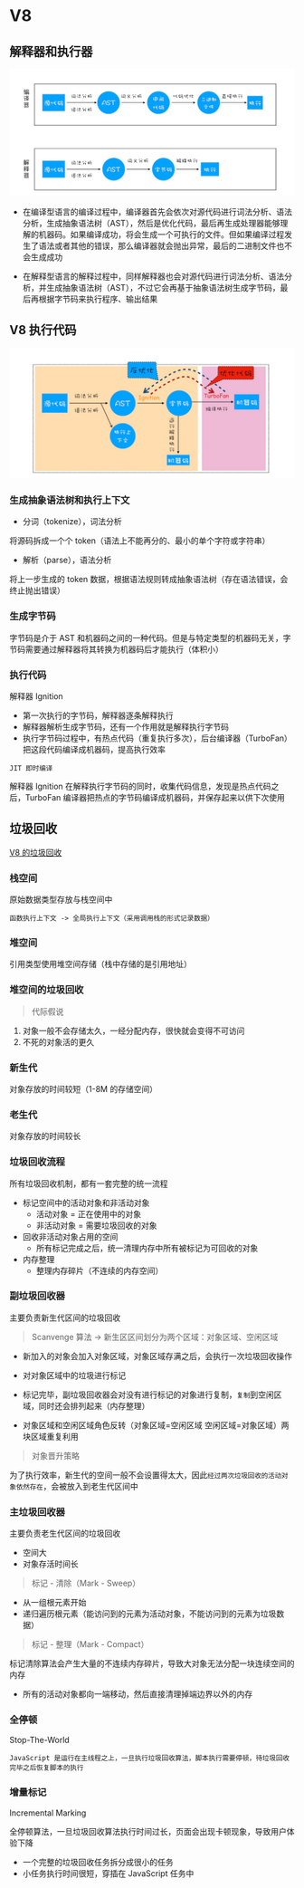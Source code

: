 # V8

## 解释器和执行器

<img src="/assets/images/compiler.jpg" alt="解释器和执行器" />

- 在编译型语言的编译过程中，编译器首先会依次对源代码进行词法分析、语法分析，生成抽象语法树（AST），然后是优化代码，最后再生成处理器能够理解的机器码。如果编译成功，将会生成一个可执行的文件。但如果编译过程发生了语法或者其他的错误，那么编译器就会抛出异常，最后的二进制文件也不会生成成功

- 在解释型语言的解释过程中，同样解释器也会对源代码进行词法分析、语法分析，并生成抽象语法树（AST），不过它会再基于抽象语法树生成字节码，最后再根据字节码来执行程序、输出结果

## V8 执行代码

<img src="/assets/images/v8-code.jpg" alt="v8 执行代码" />

### 生成抽象语法树和执行上下文

- 分词（tokenize），词法分析

将源码拆成一个个 token（语法上不能再分的、最小的单个字符或字符串）

- 解析（parse），语法分析

将上一步生成的 token 数据，根据语法规则转成抽象语法树（存在语法错误，会终止抛出错误）

### 生成字节码

字节码是介于 AST 和机器码之间的一种代码。但是与特定类型的机器码无关，字节码需要通过解释器将其转换为机器码后才能执行（体积小）

### 执行代码

解释器 Ignition

- 第一次执行的字节码，解释器逐条解释执行
- 解释器解析生成字节码，还有一个作用就是解释执行字节码
- 执行字节码过程中，有热点代码（重复执行多次），后台编译器（TurboFan）把这段代码编译成机器码，提高执行效率

`JIT 即时编译`

解释器 Ignition 在解释执行字节码的同时，收集代码信息，发现是热点代码之后，TurboFan 编译器把热点的字节码编译成机器码，并保存起来以供下次使用

## 垃圾回收

[V8 的垃圾回收](https://time.geekbang.org/column/article/131233)

### 栈空间

原始数据类型存放与栈空间中

`函数执行上下文 -> 全局执行上下文（采用调用栈的形式记录数据）`

### 堆空间

引用类型使用堆空间存储（栈中存储的是引用地址）

### 堆空间的垃圾回收

> 代际假说

1. 对象一般不会存储太久，一经分配内存，很快就会变得不可访问
2. 不死的对象活的更久

### 新生代

对象存放的时间较短（1-8M 的存储空间）

### 老生代

对象存放的时间较长

### 垃圾回收流程

所有垃圾回收机制，都有一套完整的统一流程

- 标记空间中的活动对象和非活动对象
  - 活动对象 = 正在使用中的对象
  - 非活动对象 = 需要垃圾回收的对象
- 回收非活动对象占用的空间
  - 所有标记完成之后，统一清理内存中所有被标记为可回收的对象
- 内存整理
  - 整理内存碎片（不连续的内存空间）

### 副垃圾回收器

主要负责新生代区间的垃圾回收

> Scanvenge 算法 -> 新生区区间划分为两个区域：对象区域、空闲区域

- 新加入的对象会加入对象区域，对象区域存满之后，会执行一次垃圾回收操作

- 对对象区域中的垃圾进行标记
- 标记完毕，副垃圾回收器会对没有进行标记的对象进行复制，`复制`到空闲区域，同时还会排列起来（内存整理）
- 对象区域和空闲区域角色反转（对象区域=空闲区域 空闲区域=对象区域）两块区域重复利用

> 对象晋升策略

为了执行效率，新生代的空间一般不会设置得太大，因此`经过两次垃圾回收的活动对象依然存在`，会被放入到老生代区间中

### 主垃圾回收器

主要负责老生代区间的垃圾回收

- 空间大
- 对象存活时间长

> 标记 - 清除（Mark - Sweep）

- 从一组根元素开始
- 递归遍历根元素（能访问到的元素为活动对象，不能访问到的元素为垃圾数据）

> 标记 - 整理（Mark - Compact）

标记清除算法会产生大量的不连续内存碎片，导致大对象无法分配一块连续空间的内存

- 所有的活动对象都向一端移动，然后直接清理掉端边界以外的内存

### 全停顿

Stop-The-World

`JavaScript 是运行在主线程之上，一旦执行垃圾回收算法，脚本执行需要停顿，待垃圾回收完毕之后恢复脚本的执行`

### 增量标记

Incremental Marking

全停顿算法，一旦垃圾回收算法执行时间过长，页面会出现卡顿现象，导致用户体验下降

- 一个完整的垃圾回收任务拆分成很小的任务
- 小任务执行时间很短，穿插在 JavaScript 任务中
